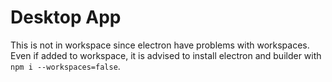 # Desktop App

This is not in workspace since electron have problems with workspaces. Even if added to workspace, it is advised to install electron and builder with `npm i --workspaces=false`.
